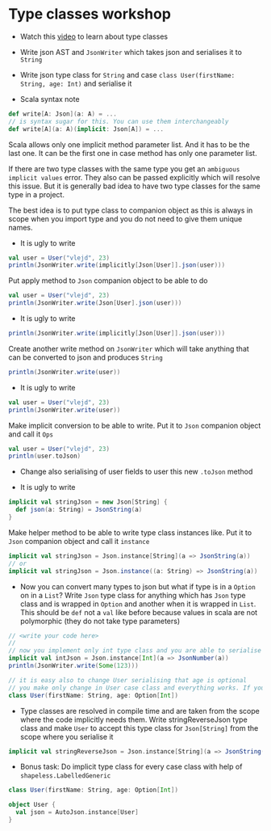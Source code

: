 # Type classes workshop

* Watch this [video](https://www.youtube.com/watch?v=sVMES4RZF-8) to learn about type classes

* Write json AST and `JsonWriter` which takes json and serialises it to `String`

* Write json type class for `String` and case `class User(firstName: String, age: Int)` and serialise it

* Scala syntax note
```scala
def write[A: Json](a: A) = ...
// is syntax sugar for this. You can use them interchangeably
def write[A](a: A)(implicit: Json[A]) = ...
```
Scala allows only one implicit method parameter list. And it has to be the last one.
It can be the first one in case method has only one parameter list.

If there are two type classes with the same type you get an `ambiguous implicit values` error.
They also can be passed explicitly which will resolve this issue. But it is generally bad idea to have two type classes
for the same type in a project.

The best idea is to put type class to companion object as this is always in scope when you import type and
you do not need to give them unique names.

* It is ugly to write
```scala
val user = User("vlejd", 23)
println(JsonWriter.write(implicitly[Json[User]].json(user)))
```
Put apply method to `Json` companion object to be able to do
```scala
val user = User("vlejd", 23)
println(JsonWriter.write(Json[User].json(user)))
```

* It is ugly to write
```scala
println(JsonWriter.write(implicitly[Json[User]].json(user)))
```
Create another write method on `JsonWriter` which will take anything that can be converted to json and produces `String` 
```scala
println(JsonWriter.write(user))
```

* It is ugly to write
```scala
val user = User("vlejd", 23)
println(JsonWriter.write(user))
```
Make implicit conversion to be able to write. Put it to `Json` companion object and call it `Ops`
```scala
val user = User("vlejd", 23)
println(user.toJson)
```

* Change also serialising of user fields to user this new `.toJson` method

* It is ugly to write
```scala
implicit val stringJson = new Json[String] {
  def json(a: String) = JsonString(a) 
}
```
Make helper method to be able to write type class instances like. Put it to `Json` companion object and call it `instance`
```scala
implicit val stringJson = Json.instance[String](a => JsonString(a)) 
// or
implicit val stringJson = Json.instance((a: String) => JsonString(a)) 
```

* Now you can convert many types to json but what if type is in a `Option` on in a `List`?
Write `Json` type class for anything which has `Json` type class and is wrapped in `Option` and another when it is wrapped in `List`.
This should be `def` not a `val` like before because values in scala are not polymorphic (they do not take type parameters)
```scala
// <write your code here> 
// 
// now you implement only int type class and you are able to serialise Options  
implicit val intJson = Json.instance[Int](a => JsonNumber(a))
println(JsonWriter.write(Some(123)))

// it is easy also to change User serialising that age is optional
// you make only change in User case class and everything works. If you made more changes somewhere you have a problem
class User(firstName: String, age: Option[Int])
```

* Type classes are resolved in compile time and are taken from the scope where the code implicitly needs them.
Write stringReverseJson type class and make `User` to accept this type class for `Json[String]` from the scope
where you serialise it
```scala
implicit val stringReverseJson = Json.instance[String](a => JsonString(a.reverse)) 
```

* Bonus task: Do implicit type class for every case class with help of `shapeless.LabelledGeneric`
```scala
class User(firstName: String, age: Option[Int])

object User {
  val json = AutoJson.instance[User]
} 
```